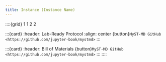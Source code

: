 ```yaml
---
title: Instance (Instance Name)
---
```


::::{grid} 1 1 2 2

:::{card}
:header: Lab-Ready Protocol
:align: center
{button}`MyST-MD GitHub <https://github.com/jupyter-book/mystmd>`
:::


:::{card}
:header: Bill of Materials
{button}`MyST-MD GitHub <https://github.com/jupyter-book/mystmd>`
:::
::::